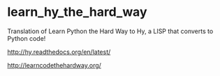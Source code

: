 learn_hy_the_hard_way
=====================

Translation of Learn Python the Hard Way to Hy, a LISP that converts to Python code!

http://hy.readthedocs.org/en/latest/

http://learncodethehardway.org/
